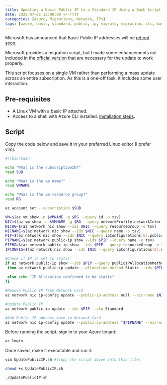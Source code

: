 ```yaml
---
title: Updating a Basic Public IP to a Standard IP Using a Bash Script
date: 2025-07-05 12:00:00 +/-TTTT
categories: [Azure, Migrations, Network, IPs]
tags: [azure, basic, standard, public, ip, migrate, migration, cli, bash, linux, vm, virtual, machine]     # TAG names should always be lowercase
---
```


Microsoft has announced that Basic Public IP addresses will be <a href="https://www.theazureguys.co.uk/posts/basic-ips/" target="_blank">retired soon</a>.

Microsoft provides a migration script, but I made some enhancements not included in the <a href="https://learn.microsoft.com/en-us/azure/virtual-network/ip-services/public-ip-upgrade?tabs=azurecli#upgrade-public-ip-address" target="_blank">official version</a> that are necessary for the update to work properly. 

This script focuses on a single VM rather than performing a mass update across an entire subscription. As this is a one-off task, it includes some user interaction.

## Pre-requisites

- A Linux VM with a basic IP attached.
- Access to a shell with Azure CLI installed. <a href="https://learn.microsoft.com/en-us/cli/azure/get-started-with-azure-cli?view=azure-cli-latest#install-or-run-in-azure-cloud-shell" target="_blank">Installation steps</a>.

## Script

Copy the code below and save it in your preferred Linux editor (I prefer vim).

```bash
#!/bin/bash

echo "What is the subscriptionID?"
read SUB

echo "What is the vm name?"
read VMNAME

echo "What is the vm resource group?"
read RG

az account set --subscription $SUB

VM=$(az vm show -n $VMNAME -g $RG --query id -o tsv)
NIC=$(az vm show -n $VMNAME -g $RG --query networkProfile.networkInterfaces[0].id -o tsv)
NICRG=$(az network nic show --ids $NIC --query resourceGroup -o tsv)
NICNAME=$(az network nic show --ids $NIC --query name -o tsv)
PIP=$(az network nic show --ids $NIC --query ipConfigurations[0].publicIPAddress.id -o tsv)
PIPNAME=$(az network public-ip show --ids $PIP --query name -o tsv)
PIPRG=$(az network public-ip show --ids $PIP --query resourceGroup -o tsv)
IPCONFIG=$(az network nic show --ids $NIC --query ipConfigurations[0].name -o tsv) 

#Check if IP is set to static
if az network public-ip show --ids $PIP --query publicIPAllocationMethod | grep  Dynamic
 then az network public-ip update --allocation-method Static --ids $PIP
 
 else echo "IP Allocation confirmed to be static"
fi

#Remove Public IP from Network Card
az network nic ip-config update --public-ip-address null --nic-name $NICNAME --name $IPCONFIG -g $NICRG

#Update Public IP
az network public-ip update --ids $PIP --sku Standard

#Add Public IP address back to Network Card
az network nic ip-config update --public-ip-address "$PIPNAME" --nic-name $NICNAME --name $IPCONFIG -g $NICRG
```

Before running the script, sign in to your Azure tenant:

```bash
az login
```

Once saved, make it executable and run it:

```bash
vim UpdatePublicIP.sh #(copy the script above into this file)
```

```bash
chmod +x UpdatePublicIP.sh
```

```bash
./UpdatePublicIP.sh
```